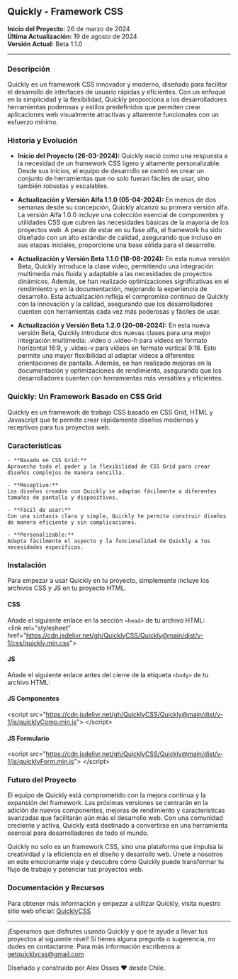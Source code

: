 ## Quickly - Framework CSS
**Inicio del Proyecto:** 26 de marzo de 2024  
**Última Actualización:** 19 de agosto de 2024  
**Versión Actual:** Beta 1.1.0

---
### Descripción

Quickly es un framework CSS innovador y moderno, diseñado para facilitar el desarrollo de interfaces de usuario rápidas y eficientes. Con un enfoque en la simplicidad y la flexibilidad, Quickly proporciona a los desarrolladores herramientas poderosas y estilos predefinidos que permiten crear aplicaciones web visualmente atractivas y altamente funcionales con un esfuerzo mínimo.

### Historia y Evolución
- **Inicio del Proyecto (26-03-2024):** 
Quickly nació como una respuesta a la necesidad de un framework CSS ligero y altamente personalizable. Desde sus inicios, el equipo de desarrollo se centró en crear un conjunto de herramientas que no solo fueran fáciles de usar, sino también robustas y escalables.

- **Actualización y Versión Alfa 1.1.0 (05-04-2024):** 
En menos de dos semanas desde su concepción, Quickly alcanzó su primera versión alfa. La versión Alfa 1.0.0 incluye una colección esencial de componentes y utilidades CSS que cubren las necesidades básicas de la mayoría de los proyectos web. A pesar de estar en su fase alfa, el framework ha sido diseñado con un alto estándar de calidad, asegurando que incluso en sus etapas iniciales, proporcione una base sólida para el desarrollo.

- **Actualización y Versión Beta 1.1.0 (18-08-2024):**
En esta nueva versión Beta, Quickly introduce la clase video, permitiendo una integración multimedia más fluida y adaptable a las necesidades de proyectos dinámicos. Además, se han realizado optimizaciones significativas en el rendimiento y en la documentación, mejorando la experiencia de desarrollo. Esta actualización refleja el compromiso continuo de Quickly con la innovación y la calidad, asegurando que los desarrolladores cuenten con herramientas cada vez más poderosas y fáciles de usar.

- **Actualización y Versión Beta 1.2.0 (20-08-2024):**
En esta nueva versión Beta, Quickly introduce dos nuevas clases para una mejor integración multimedia: .video o .video-h para videos en formato horizontal 16:9, y .video-v para videos en formato vertical 9:16. Esto permite una mayor flexibilidad al adaptar videos a diferentes orientaciones de pantalla. Además, se han realizado mejoras en la documentación y optimizaciones de rendimiento, asegurando que los desarrolladores cuenten con herramientas más versátiles y eficientes.

### Quickly: Un Framework Basado en CSS Grid
Quickly es un framework de trabajo CSS basado en CSS Grid, HTML y Javascript que te permite crear rápidamente diseños modernos y receptivos para tus proyectos web.

### Características
    - **Basado en CSS Grid:** 
    Aprovecha todo el poder y la flexibilidad de CSS Grid para crear diseños complejos de manera sencilla.
    
    - **Receptivo:** 
    Los diseños creados con Quickly se adaptan fácilmente a diferentes tamaños de pantalla y dispositivos.
    
    - **Fácil de usar:** 
    Con una sintaxis clara y simple, Quickly te permite construir diseños de manera eficiente y sin complicaciones.
    
    - **Personalizable:** 
    Adapta fácilmente el aspecto y la funcionalidad de Quickly a tus necesidades específicas.

### Instalación
Para empezar a usar Quickly en tu proyecto, simplemente incluye los archivos CSS y JS en tu proyecto HTML.

#### CSS
Añade el siguiente enlace en la sección `<head>` de tu archivo HTML:<br>
&lt;link rel="stylesheet" href="https://cdn.jsdelivr.net/gh/QuicklyCSS/Quickly@main/dist/v-1/css/quickly.min.css"&gt;

#### JS
Añade el siguiente enlace antes del cierre de la etiqueta `<body>` de tu archivo HTML:
#### JS Componentes<br>
&lt;script src="https://cdn.jsdelivr.net/gh/QuicklyCSS/Quickly@main/dist/v-1/js/quicklyComp.min.js"&gt; &lt;/script&gt;
#### JS Formulario<br>
&lt;script src="https://cdn.jsdelivr.net/gh/QuicklyCSS/Quickly@main/dist/v-1/js/quicklyForm.min.js"&gt; &lt;/script&gt;

### Futuro del Proyecto
El equipo de Quickly está comprometido con la mejora continua y la expansión del framework. Las próximas versiones se centrarán en la adición de nuevos componentes, mejoras de rendimiento y características avanzadas que facilitarán aún más el desarrollo web. Con una comunidad creciente y activa, Quickly está destinado a convertirse en una herramienta esencial para desarrolladores de todo el mundo.

Quickly no solo es un framework CSS, sino una plataforma que impulsa la creatividad y la eficiencia en el diseño y desarrollo web. Únete a nosotros en este emocionante viaje y descubre cómo Quickly puede transformar tu flujo de trabajo y potenciar tus proyectos web.

### Documentación y Recursos
Para obtener más información y empezar a utilizar Quickly, visita nuestro sitio web oficial: [QuicklyCSS](https://quicklycss.github.io/Quickly/)

---
¡Esperamos que disfrutes usando Quickly y que te ayude a llevar tus proyectos al siguiente nivel! Si tienes alguna pregunta o sugerencia, no dudes en contactarme.
Para más información escribenos a: getquicklycss@gmail.com

Diseñado y construido por Alex Osses ❤️ desde Chile.
